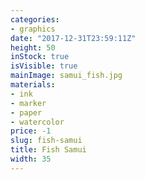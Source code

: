 ```yaml
---
categories:
- graphics
date: "2017-12-31T23:59:11Z"
height: 50
inStock: true
isVisible: true
mainImage: samui_fish.jpg
materials:
- ink
- marker
- paper
- watercolor
price: -1
slug: fish-samui
title: Fish Samui
width: 35
---
```


